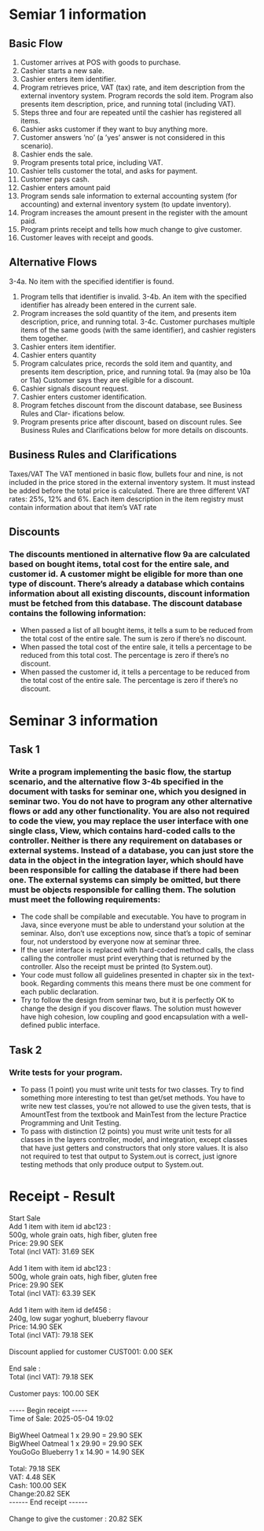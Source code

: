 # Semiar 1 information
## Basic Flow
1. Customer arrives at POS with goods to purchase.
2. Cashier starts a new sale.
3. Cashier enters item identifier.
4. Program retrieves price, VAT (tax) rate, and item description from the external
inventory system. Program records the sold item. Program also presents item
description, price, and running total (including VAT).
5. Steps three and four are repeated until the cashier has registered all items.
6. Cashier asks customer if they want to buy anything more.
7. Customer answers ’no’ (a ’yes’ answer is not considered in this scenario).
8. Cashier ends the sale.
9. Program presents total price, including VAT.
10. Cashier tells customer the total, and asks for payment.
11. Customer pays cash.
12. Cashier enters amount paid
13. Program sends sale information to external accounting system (for accounting)
and external inventory system (to update inventory).
14. Program increases the amount present in the register with the amount paid.
15. Program prints receipt and tells how much change to give customer.
16. Customer leaves with receipt and goods.

## Alternative Flows
3-4a. No item with the specified identifier is found.
1. Program tells that identifier is invalid.
3-4b. An item with the specified identifier has already been entered in the current sale.
1. Program increases the sold quantity of the item, and presents item description,
price, and running total.
3-4c. Customer purchases multiple items of the same goods (with the same identifier),
and cashier registers them together.
1. Cashier enters item identifier.
2. Cashier enters quantity
3. Program calculates price, records the sold item and quantity, and presents item
description, price, and running total.
9a (may also be 10a or 11a) Customer says they are eligible for a discount.
1. Cashier signals discount request.
2. Cashier enters customer identification.
3. Program fetches discount from the discount database, see Business Rules and Clar-
ifications below.
4. Program presents price after discount, based on discount rules. See Business Rules
and Clarifications below for more details on discounts.

## Business Rules and Clarifications
Taxes/VAT The VAT mentioned in basic flow, bullets four and nine, is not included in
the price stored in the external inventory system. It must instead be added before
the total price is calculated. There are three different VAT rates: 25%, 12% and
6%. Each item description in the item registry must contain information about
that item’s VAT rate

## Discounts 
### The discounts mentioned in alternative flow 9a are calculated based on bought items, total cost for the entire sale, and customer id. A customer might be eligible for more than one type of discount. There’s already a database which contains information about all existing discounts, discount information must be fetched from this database. The discount database contains the following information:
- When passed a list of all bought items, it tells a sum to be reduced from the
total cost of the entire sale. The sum is zero if there’s no discount.
- When passed the total cost of the entire sale, it tells a percentage to be
reduced from this total cost. The percentage is zero if there’s no discount.
- When passed the customer id, it tells a percentage to be reduced from the
total cost of the entire sale. The percentage is zero if there’s no discount.

# Seminar 3 information
## Task 1
### Write a program implementing the basic flow, the startup scenario, and the alternative flow 3-4b specified in the document with tasks for seminar one, which you designed in seminar two. You do not have to program any other alternative flows or add any other functionality. You are also not required to code the view, you may replace the user interface with one single class, View, which contains hard-coded calls to the controller. Neither is there any requirement on databases or external systems. Instead of a database, you can just store the data in the object in the integration layer, which should have been responsible for calling the database if there had been one. The external systems can simply be omitted, but there must be objects responsible for calling them. The solution must meet the following requirements:

- The code shall be compilable and executable. You have to program in Java, since
everyone must be able to understand your solution at the seminar. Also, don’t use
exceptions now, since that’s a topic of seminar four, not understood by everyone
now at seminar three.
- If the user interface is replaced with hard-coded method calls, the class calling
the controller must print everything that is returned by the controller. Also the receipt must be printed (to System.out).
- Your code must follow all guidelines presented in chapter six in the text-
book. Regarding comments this means there must be one comment for each public
declaration.
- Try to follow the design from seminar two, but it is perfectly OK to change the
design if you discover flaws. The solution must however have high cohesion, low
coupling and good encapsulation with a well-defined public interface.

## Task 2
### Write tests for your program.
- To pass (1 point) you must write unit tests for two classes. Try to find something
more interesting to test than get/set methods. You have to write new test classes,
you’re not allowed to use the given tests, that is AmountTest from the textbook and
MainTest from the lecture Practice Programming and Unit Testing.
- To pass with distinction (2 points) you must write unit tests for all classes in the
layers controller, model, and integration, except classes that have just getters
and constructors that only store values. It is also not required to test that output
to System.out is correct, just ignore testing methods that only produce output to
System.out.


# Receipt - Result
Start Sale <br/>
Add 1 item with item id abc123 :<br/>
500g, whole grain oats, high fiber, gluten free<br/>
Price: 29.90 SEK<br/>
Total (incl VAT): 31.69 SEK<br/>
<br/>
Add 1 item with item id abc123 :<br/>
500g, whole grain oats, high fiber, gluten free<br/>
Price: 29.90 SEK<br/>
Total (incl VAT): 63.39 SEK<br/>
<br/>
Add 1 item with item id def456 :<br/>
240g, low sugar yoghurt, blueberry flavour<br/>
Price: 14.90 SEK<br/>
Total (incl VAT): 79.18 SEK<br/>
<br/>
Discount applied for customer CUST001: 0.00 SEK<br/>
<br/>
End sale :<br/>
Total (incl VAT): 79.18 SEK<br/>
<br/>
Customer pays: 100.00 SEK<br/>
<br/>
----- Begin receipt -----<br/>
Time of Sale: 2025-05-04 19:02<br/>
<br/>
BigWheel Oatmeal 1 x 29.90 = 29.90 SEK<br/>
BigWheel Oatmeal 1 x 29.90 = 29.90 SEK<br/>
YouGoGo Blueberry 1 x 14.90 = 14.90 SEK<br/>
<br/>
Total: 79.18 SEK<br/>
VAT:   4.48 SEK<br/>
Cash:  100.00 SEK<br/>
Change:20.82 SEK<br/>
------ End receipt ------<br/>
<br/>
Change to give the customer : 20.82 SEK
